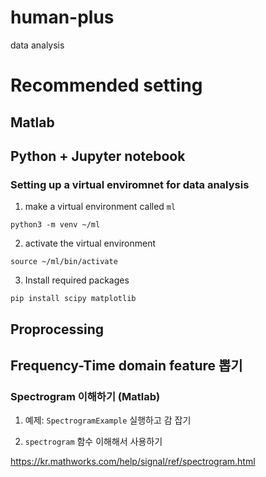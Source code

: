 # human-plus

data analysis


# Recommended setting

## Matlab
##  Python + Jupyter notebook
### Setting up a virtual enviromnet for data analysis

1. make a virtual environment called `ml`
```
python3 -m venv ~/ml
```

2. activate the virtual environment
```
source ~/ml/bin/activate
```

3. Install required packages 
```
pip install scipy matplotlib
```


## Proprocessing 

## Frequency-Time domain feature 뽑기 

### Spectrogram 이해하기 (Matlab)

1. 예제: `SpectrogramExample` 실행하고  감 잡기


2. `spectrogram` 함수 이해해서 사용하기

https://kr.mathworks.com/help/signal/ref/spectrogram.html


